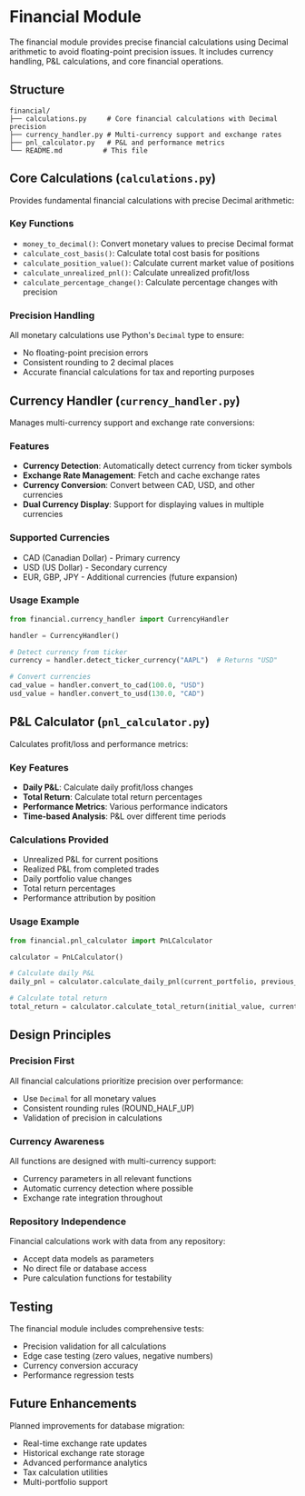 # Financial Module

The financial module provides precise financial calculations using Decimal arithmetic to avoid floating-point precision issues. It includes currency handling, P&L calculations, and core financial operations.

## Structure

```
financial/
├── calculations.py     # Core financial calculations with Decimal precision
├── currency_handler.py # Multi-currency support and exchange rates
├── pnl_calculator.py   # P&L and performance metrics
└── README.md          # This file
```

## Core Calculations (`calculations.py`)

Provides fundamental financial calculations with precise Decimal arithmetic:

### Key Functions
- `money_to_decimal()`: Convert monetary values to precise Decimal format
- `calculate_cost_basis()`: Calculate total cost basis for positions
- `calculate_position_value()`: Calculate current market value of positions
- `calculate_unrealized_pnl()`: Calculate unrealized profit/loss
- `calculate_percentage_change()`: Calculate percentage changes with precision

### Precision Handling
All monetary calculations use Python's `Decimal` type to ensure:
- No floating-point precision errors
- Consistent rounding to 2 decimal places
- Accurate financial calculations for tax and reporting purposes

## Currency Handler (`currency_handler.py`)

Manages multi-currency support and exchange rate conversions:

### Features
- **Currency Detection**: Automatically detect currency from ticker symbols
- **Exchange Rate Management**: Fetch and cache exchange rates
- **Currency Conversion**: Convert between CAD, USD, and other currencies
- **Dual Currency Display**: Support for displaying values in multiple currencies

### Supported Currencies
- CAD (Canadian Dollar) - Primary currency
- USD (US Dollar) - Secondary currency
- EUR, GBP, JPY - Additional currencies (future expansion)

### Usage Example
```python
from financial.currency_handler import CurrencyHandler

handler = CurrencyHandler()

# Detect currency from ticker
currency = handler.detect_ticker_currency("AAPL")  # Returns "USD"

# Convert currencies
cad_value = handler.convert_to_cad(100.0, "USD")
usd_value = handler.convert_to_usd(130.0, "CAD")
```

## P&L Calculator (`pnl_calculator.py`)

Calculates profit/loss and performance metrics:

### Key Features
- **Daily P&L**: Calculate daily profit/loss changes
- **Total Return**: Calculate total return percentages
- **Performance Metrics**: Various performance indicators
- **Time-based Analysis**: P&L over different time periods

### Calculations Provided
- Unrealized P&L for current positions
- Realized P&L from completed trades
- Daily portfolio value changes
- Total return percentages
- Performance attribution by position

### Usage Example
```python
from financial.pnl_calculator import PnLCalculator

calculator = PnLCalculator()

# Calculate daily P&L
daily_pnl = calculator.calculate_daily_pnl(current_portfolio, previous_portfolio)

# Calculate total return
total_return = calculator.calculate_total_return(initial_value, current_value)
```

## Design Principles

### Precision First
All financial calculations prioritize precision over performance:
- Use `Decimal` for all monetary values
- Consistent rounding rules (ROUND_HALF_UP)
- Validation of precision in calculations

### Currency Awareness
All functions are designed with multi-currency support:
- Currency parameters in all relevant functions
- Automatic currency detection where possible
- Exchange rate integration throughout

### Repository Independence
Financial calculations work with data from any repository:
- Accept data models as parameters
- No direct file or database access
- Pure calculation functions for testability

## Testing

The financial module includes comprehensive tests:
- Precision validation for all calculations
- Edge case testing (zero values, negative numbers)
- Currency conversion accuracy
- Performance regression tests

## Future Enhancements

Planned improvements for database migration:
- Real-time exchange rate updates
- Historical exchange rate storage
- Advanced performance analytics
- Tax calculation utilities
- Multi-portfolio support